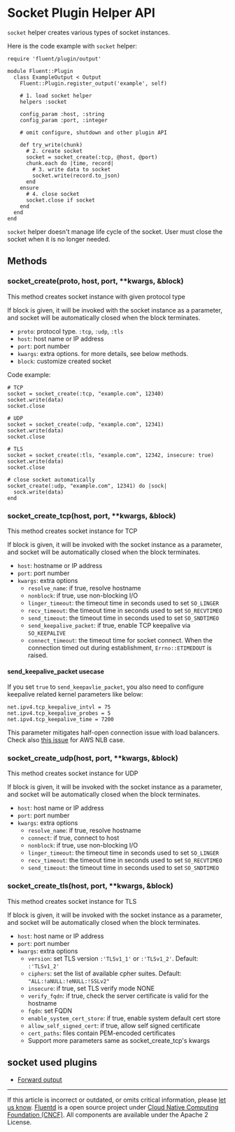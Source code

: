 # Socket Plugin Helper API

`socket` helper creates various types of socket instances.

Here is the code example with `socket` helper:

```
require 'fluent/plugin/output'

module Fluent::Plugin
  class ExampleOutput < Output
    Fluent::Plugin.register_output('example', self)

    # 1. load socket helper
    helpers :socket

    config_param :host, :string
    config_param :port, :integer

    # omit configure, shutdown and other plugin API

    def try_write(chunk)
      # 2. create socket
      socket = socket_create(:tcp, @host, @port)
      chunk.each do |time, record|
        # 3. write data to socket
        socket.write(record.to_json)
      end
    ensure
      # 4. close socket
      socket.close if socket
    end
  end
end
```

`socket` helper doesn't manage life cycle of the socket. User must close
the socket when it is no longer needed.


## Methods


### socket\_create(proto, host, port, \*\*kwargs, &block)

This method creates socket instance with given protocol type

If block is given, it will be invoked with the socket instance as a
parameter, and socket will be automatically closed when the block
terminates.

-   `proto`: protocol type. `:tcp`, `:udp`, `:tls`
-   `host`: host name or IP address
-   `port`: port number
-   `kwargs`: extra options. for more details, see below methods.
-   `block`: customize created socket

Code example:

```
# TCP
socket = socket_create(:tcp, "example.com", 12340)
socket.write(data)
socket.close

# UDP
socket = socket_create(:udp, "example.com", 12341)
socket.write(data)
socket.close

# TLS
socket = socket_create(:tls, "example.com", 12342, insecure: true)
socket.write(data)
socket.close

# close socket automatically
socket_create(:udp, "example.com", 12341) do |sock|
  sock.write(data)
end
```


### socket\_create\_tcp(host, port, \*\*kwargs, &block)

This method creates socket instance for TCP

If block is given, it will be invoked with the socket instance as a
parameter, and socket will be automatically closed when the block
terminates.

-   `host`: hostname or IP address
-   `port`: port number
-   `kwargs`: extra options
    -   `resolve_name`: if true, resolve hostname
    -   `nonblock`: if true, use non-blocking I/O
    -   `linger_timeout`: the timeout time in seconds used to set
        `SO_LINGER`
    -   `recv_timeout`: the timeout time in seconds used to set
        `SO_RECVTIMEO`
    -   `send_timeout`: the timeout time in seconds used to set
        `SO_SNDTIMEO`
    -   `send_keepalive_packet`: if true, enable TCP keepalive via `SO_KEEPALIVE`
    -   `connect_timeout`: the timeout time for socket connect. When the connection timed out during establishment, `Errno::ETIMEDOUT` is raised.

#### send_keepalive_packet usecase

If you set `true` to `send_keepavlie_packet`, you also need to configure keepalive related kernel parameters like below:

```
net.ipv4.tcp_keepalive_intvl = 75
net.ipv4.tcp_keepalive_probes = 5
net.ipv4.tcp_keepalive_time = 7200
```

This parameter mitigates half-open connection issue with load balancers. Check also [this issue](https://github.com/fluent/fluentd/pull/2352) for AWS NLB case.

### socket\_create\_udp(host, port, \*\*kwargs, &block)

This method creates socket instance for UDP

If block is given, it will be invoked with the socket instance as a
parameter, and socket will be automatically closed when the block
terminates.

-   `host`: host name or IP address
-   `port`: port number
-   `kwargs`: extra options
    -   `resolve_name`: if true, resolve hostname
    -   `connect`: if true, connect to host
    -   `nonblock`: if true, use non-blocking I/O
    -   `linger_timeout`: the timeout time in seconds used to set
        `SO_LINGER`
    -   `recv_timeout`: the timeout time in seconds used to set
        `SO_RECVTIMEO`
    -   `send_timeout`: the timeout time in seconds used to set
        `SO_SNDTIMEO`


### socket\_create\_tls(host, port, \*\*kwargs, &block)

This method creates socket instance for TLS

If block is given, it will be invoked with the socket instance as a
parameter, and socket will be automatically closed when the block
terminates.

-   `host`: host name or IP address
-   `port`: port number
-   `kwargs`: extra options
    -   `version`: set TLS version `:'TLSv1_1'` or `:'TLSv1_2'`.
        Default: `:'TLSv1_2'`
    -   `ciphers`: set the list of available cpher suites. Default:
        `"ALL:!aNULL:!eNULL:!SSLv2"`
    -   `insecure`: if true, set TLS verify mode NONE
    -   `verify_fqdn`: if true, check the server certificate is valid
        for the hostname
    -   `fqdn`: set FQDN
    -   `enable_system_cert_store`: if true, enable system default cert
        store
    -   `allow_self_signed_cert`: if true, allow self signed certificate
    -   `cert_paths`: files contain PEM-encoded certificates
    -   Support more parameters same as socket_create_tcp's kwargs

## socket used plugins

-   [Forward output](/plugins/output/forward.md)


------------------------------------------------------------------------

If this article is incorrect or outdated, or omits critical information, please [let us know](https://github.com/fluent/fluentd-docs-gitbook/issues?state=open).
[Fluentd](http://www.fluentd.org/) is a open source project under [Cloud Native Computing Foundation (CNCF)](https://cncf.io/). All components are available under the Apache 2 License.
